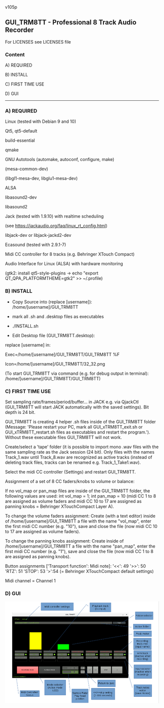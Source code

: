 v105p

## GUI_TRM8TT - Professional 8 Track Audio Recorder


For LICENSES see LICENSES file


### Content

A) REQUIRED

B) INSTALL

C) FIRST TIME USE

D) GUI

------------------


### A) REQUIRED


Linux (tested with Debian 9 and 10)

Qt5, qt5-default

build-essential

qmake

GNU Autotools (automake, autoconf, configure, make)

(mesa-common-dev)

(libgl1-mesa-dev, libglu1-mesa-dev)

ALSA

libasound2-dev

libasound2

Jack (tested with 1.9.10) with realtime scheduling

(see https://jackaudio.org/faq/linux_rt_config.html)

libjack-dev or libjack-jackd2-dev

Ecasound (tested with 2.9.1-7)

Midi CC controller for 8 tracks (e.g. Behringer XTouch Compact)

Audio Interface for Linux (ALSA) with hardware monitoring

(gtk2: install qt5-style-plugins -> echo "export QT_QPA_PLATFORMTHEME=gtk2" >> ~/.profile) 


### B) INSTALL

- Copy Source into (replace [username]): /home/[username]/GUI_TRM8TT

- mark all .sh and .desktop files as executables

- ./INSTALL.sh

- Edit Desktop file (GUI_TRM8TT.desktop):

replace [username] in:

Exec=/home/[username]/GUI_TRM8TT/GUI_TRM8TT %F 

Icon=/home/[username]/GUI_TRM8TT/32_32.png 

(To start GUI_TRM8TT via command (e.g. for debug output in terminal): /home/[username]/GUI_TRM8TT/GUI_TRM8TT)


### C) FIRST TIME USE

Set sampling rate/frames/period/buffer... in JACK e.g. via QjackCtl (GUI_TRM8TT will start JACK automatically with the saved settings). Bit depth is 24 bit.

GUI_TRM8TT is creating 4 helper .sh files inside of the GUI_TRM8TT folder (Message: 'Please restart your PC, mark all GUI_xTRM8TT_exit.sh or GUI_xTRM8TT_restart.sh files as executables and restart the program.'). Without these executable files GUI_TRM8TT will not work.

Create/select a 'tape' folder (it is possible to import mono .wav files with the same sampling rate as the Jack session (24 bit). Only files with the names Track_1.wav until Track_8.wav are recognized as active tracks (instead of deleting track files, tracks can be renamed e.g. Track_1_Take1.wav).

Select the midi CC controller (Settings) and restart GUI_TRM8TT.

Assignment of a set of 8 CC faders/knobs to volume or balance:

If no vol_map or pan_map files are inside of the GUI_TRM8TT folder, the following values are used: int vol_map = 1; int pan_map = 10 (midi CC 1 to 8 are assigned as volume faders and midi CC 10 to 17 are assigned as panning knobs = Behringer XTouchCompact Layer A).

To change the volume faders assignment:
Create (with a text editor) inside of /home/[username]/GUI_TRM8TT a file with the name "vol_map", enter the first midi CC number (e.g. "10"), save and close the file (now midi CC 10 to 17 are assigned as volume faders).

To change the panning knobs assignment:
Create inside of /home/[username]/GUI_TRM8TT a file with the name "pan_map", enter the first midi CC number (e.g. "1"), save and close the file (now midi CC 1 to 8 are assigned as panning knobs).

Button assignments ['Transport function': Midi note]:
'<<': 49
'>>': 50
'RTZ': 51
'STOP': 53
'>':54
(= Behringer XTouchCompact default settings)

Midi channel = Channel 1


### D) GUI


![alt text](https://github.com/AndreasDanielKlumpp/GUI_TRM8TT/blob/master/GUI_png3.png)
